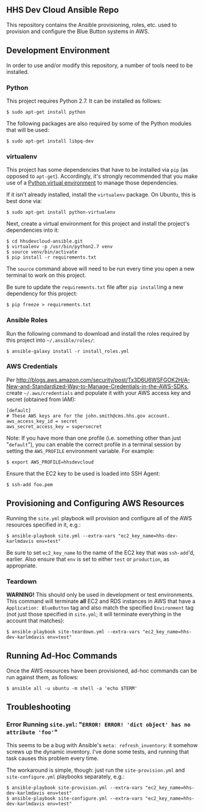 HHS Dev Cloud Ansible Repo
--------------------------

This repository contains the Ansible provisioning, roles, etc. used to provision and configure the Blue Button systems in AWS.

## Development Environment

In order to use and/or modify this repository, a number of tools need to be installed.

### Python

This project requires Python 2.7. It can be installed as follows:

    $ sudo apt-get install python

The following packages are also required by some of the Python modules that will be used:

    $ sudo apt-get install libpq-dev

### virtualenv

This project has some dependencies that have to be installed via `pip` (as opposed to `apt-get`). Accordingly, it's strongly recommended that you make use of a [Python virtual environment](http://docs.python-guide.org/en/latest/dev/virtualenvs/) to manage those dependencies.

If it isn't already installed, install the `virtualenv` package. On Ubuntu, this is best done via:

    $ sudo apt-get install python-virtualenv

Next, create a virtual environment for this project and install the project's dependencies into it:

    $ cd hhsdevcloud-ansible.git
    $ virtualenv -p /usr/bin/python2.7 venv
    $ source venv/bin/activate
    $ pip install -r requirements.txt

The `source` command above will need to be run every time you open a new terminal to work on this project.

Be sure to update the `requirements.txt` file after `pip install`ing a new dependency for this project:

    $ pip freeze > requirements.txt

### Ansible Roles

Run the following command to download and install the roles required by this project into `~/.ansible/roles/`:

    $ ansible-galaxy install -r install_roles.yml

### AWS Credentials

Per <http://blogs.aws.amazon.com/security/post/Tx3D6U6WSFGOK2H/A-New-and-Standardized-Way-to-Manage-Credentials-in-the-AWS-SDKs>, create `~/.aws/credentials` and populate it with your AWS access key and secret (obtained from IAM):

    [default]
    # These AWS keys are for the john.smith@cms.hhs.gov account.
    aws_access_key_id = secret
    aws_secret_access_key = supersecret

Note: If you have more than one profile (i.e. something other than just "`default`"), you can enable the correct profile in a terminal session by setting the `AWS_PROFILE` environment variable. For example:

    $ export AWS_PROFILE=hhsdevcloud

Ensure that the EC2 key to be used is loaded into SSH Agent:

    $ ssh-add foo.pem

## Provisioning and Configuring AWS Resources

Running the `site.yml` playbook will provision and configure all of the AWS resources specified in it, e.g.:

    $ ansible-playbook site.yml --extra-vars "ec2_key_name=hhs-dev-karlmdavis env=test"

Be sure to set `ec2_key_name` to the name of the EC2 key that was `ssh-add`'d, earlier. Also ensure that `env` is set to either `test` or `production`, as appropriate.

### Teardown

**WARNING!** This should only be used in development or test environments. This command will terminate **all** EC2 and RDS instances in AWS that have a `Application: BlueButton` tag and also match the specified `Environment` tag (not just those specified in `site.yml`; it will terminate everything in the account that matches):

    $ ansible-playbook site-teardown.yml --extra-vars "ec2_key_name=hhs-dev-karlmdavis env=test"

## Running Ad-Hoc Commands

Once the AWS resources have been provisioned, ad-hoc commands can be run against them, as follows:

    $ ansible all -u ubuntu -m shell -a 'echo $TERM'

## Troubleshooting

### Error Running `site.yml`: "`ERROR! ERROR! 'dict object' has no attribute 'foo'`"

This seems to be a bug with Ansible's `meta: refresh_inventory`: it somehow screws up the dynamic inventory. I've done some tests, and running that task causes this problem every time.

The workaround is simple, though: just run the `site-provision.yml` and `site-configure.yml` playbooks separately, e.g.:

    $ ansible-playbook site-provision.yml --extra-vars "ec2_key_name=hhs-dev-karlmdavis env=test"
    $ ansible-playbook site-configure.yml --extra-vars "ec2_key_name=hhs-dev-karlmdavis env=test"
